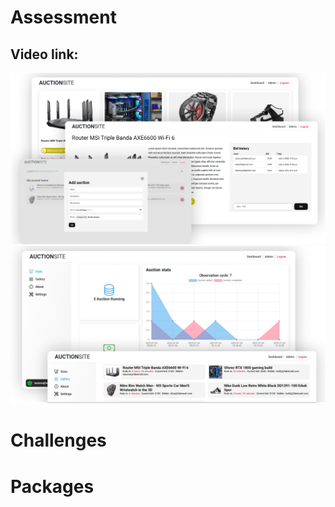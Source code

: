 # Assessment
## Video link: 
![](previews/preview-1.png)
![](previews/preview-2.png)
# Challenges 
# Packages
